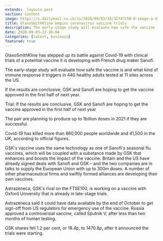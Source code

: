 ```yaml
---
extends: _layouts.post
section: content
image: https://i.dailymail.co.uk/1s/2020/09/03/18/32747250-0-image-a-43_1599155768990.jpg 
title: GlaxoSmithKline begins coronavirus vaccine trials 
description: The early-stage study will evaluate how safe the vaccine is and what kind of immune response it triggers in 440 healthy adults tested at 11 sites across the US. 
date: 2020-09-03-22-36-04 
categories: [latest, business] 
featured: true 
--- 
```

GlaxoSmithKline has stepped up its battle against Covid-19 with clinical trials of a potential vaccine it is developing with French drug maker Sanofi. 

The early-stage study will evaluate how safe the vaccine is and what kind of immune response it triggers in 440 healthy adults tested at 11 sites across the US. 

If the results are conclusive, GSK and Sanofi are hoping to get the vaccine approved in the first half of next year. 

Trial: If the results are conclusive, GSK and Sanofi are hoping to get the vaccine approved in the first half of next year

The pair are planning to produce up to 1billion doses in 2021 if they are successful. 

Covid-19 has killed more than 860,000 people worldwide and 41,500 in the UK, according to official figures. 

GSK's vaccine uses the same technology as one of Sanofi's seasonal flu vaccines, which will be coupled with a substance made by GSK that enhances and boosts the impact of the vaccine. Britain and the US have already signed deals with Sanofi and GSK – and the two companies are in talks to supply the European Union with up to 300m doses. A number of other pharmaceutical firms and swiftly formed alliances are developing their own vaccines. 

Astrazeneca, GSK's rival on the FTSE100, is working on a vaccine with Oxford University that is already in late-stage trials. 

Astrazeneca said it could have data available by the end of October to get sign-off from US regulators for emergency use of the vaccine. Russia approved a controversial vaccine, called Sputnik V, after less than two months of human testing. 

GSK shares fell 1.2 per cent, or 18.4p, to 1470.8p, after it announced the trials were starting.

